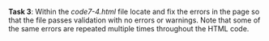 **Task 3**:
Within the _code7-4.html_ file locate and fix the errors in the page so that the file passes validation with no errors or warnings. Note that some of the same errors are repeated multiple times throughout the HTML code.
